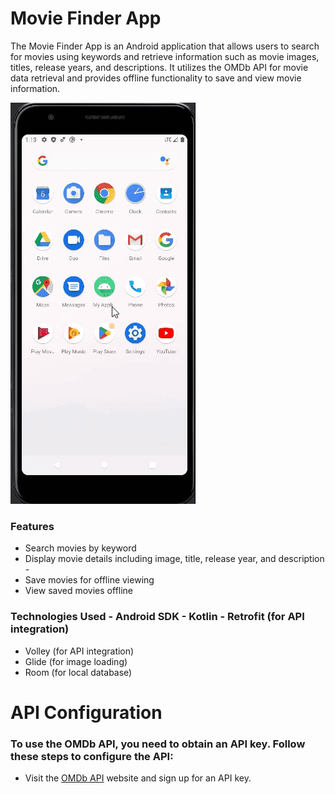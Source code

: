 # Movie Finder App 
The Movie Finder App is an Android application that allows users to search for movies using keywords and retrieve information such as movie images, titles, release years, and descriptions. It utilizes the OMDb API for movie data retrieval and provides offline functionality to save and view movie information.

![Alt Text](/app.gif)
### Features 
- Search movies by keyword 
- Display movie details including image, title, release year, and description -
- Save movies for offline viewing
- View saved movies offline
### Technologies Used - Android SDK - Kotlin - Retrofit (for API integration) 
- Volley (for API integration)
- Glide (for image loading)
- Room (for local database)
# API Configuration
### To use the OMDb API, you need to obtain an API key. Follow these steps to configure the API:
- Visit the [OMDb API](https://www.omdbapi.com/) website and sign up for an API key.